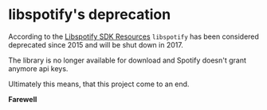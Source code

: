 # libspotify's deprecation

According to the [Libspotify SDK Resources](https://developer.spotify.com/technologies/libspotify/#libspotify-and-cocoalibspotify-downloads) `libspotify` has been considered deprecated since 2015 and will be shut down in 2017.

The library is no longer available for download and Spotify doesn't grant anymore api keys. 

Ultimately this means, that this project come to an end.

**Farewell**
